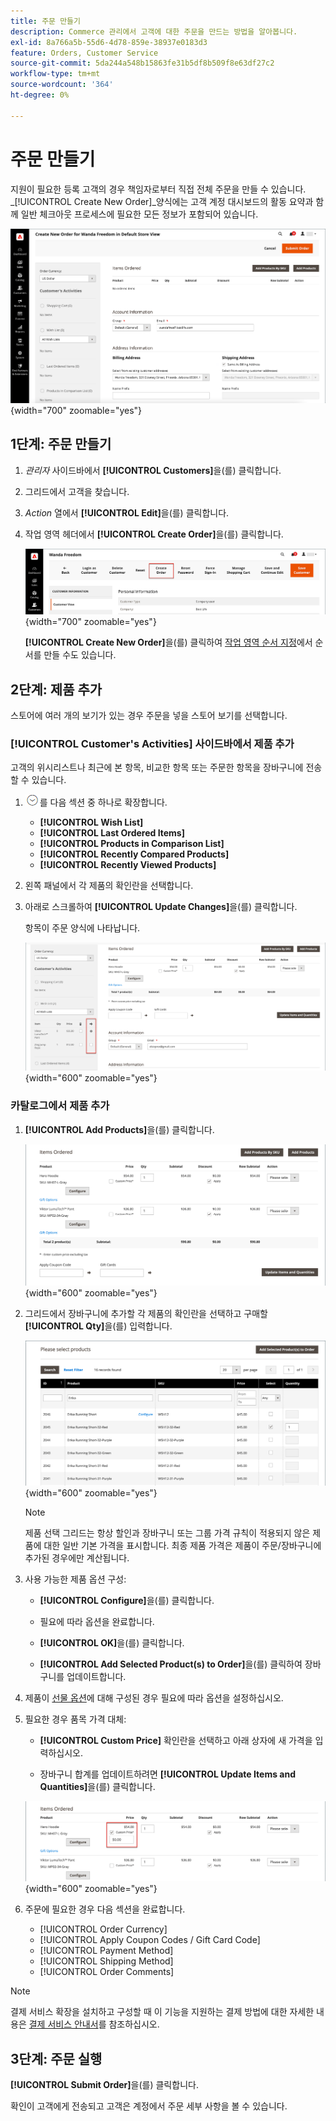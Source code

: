 ```yaml
---
title: 주문 만들기
description: Commerce 관리에서 고객에 대한 주문을 만드는 방법을 알아봅니다.
exl-id: 8a766a5b-55d6-4d78-859e-38937e0183d3
feature: Orders, Customer Service
source-git-commit: 5da244a548b15863fe31b5df8b509f8e63df27c2
workflow-type: tm+mt
source-wordcount: '364'
ht-degree: 0%

---
```


# 주문 만들기

지원이 필요한 등록 고객의 경우 책임자로부터 직접 전체 주문을 만들 수 있습니다. _[!UICONTROL Create New Order]_양식에는 고객 계정 대시보드의 활동 요약과 함께 일반 체크아웃 프로세스에 필요한 모든 정보가 포함되어 있습니다.

![고객에 대한 주문 만들기](./assets/create-new-order.png){width="700" zoomable="yes"}

## 1단계: 주문 만들기

1. _관리자_ 사이드바에서 **[!UICONTROL Customers]**&#x200B;을(를) 클릭합니다.

1. 그리드에서 고객을 찾습니다.

1. _Action_ 열에서 **[!UICONTROL Edit]**&#x200B;을(를) 클릭합니다.

1. 작업 영역 헤더에서 **[!UICONTROL Create Order]**&#x200B;을(를) 클릭합니다.

   ![Workspace 헤더](./assets/order-create-buttons.png){width="700" zoomable="yes"}

   **[!UICONTROL Create New Order]**&#x200B;을(를) 클릭하여 [작업 영역 순서 지정](orders.md#orders-workspace)에서 순서를 만들 수도 있습니다.

## 2단계: 제품 추가

스토어에 여러 개의 보기가 있는 경우 주문을 넣을 스토어 보기를 선택합니다.

### [!UICONTROL Customer's Activities] 사이드바에서 제품 추가

고객의 위시리스트나 최근에 본 항목, 비교한 항목 또는 주문한 항목을 장바구니에 전송할 수 있습니다.

1. ![확장 선택기](../assets/icon-display-expand.png)를 다음 섹션 중 하나로 확장합니다.

   - **[!UICONTROL Wish List]**
   - **[!UICONTROL Last Ordered Items]**
   - **[!UICONTROL Products in Comparison List]**
   - **[!UICONTROL Recently Compared Products]**
   - **[!UICONTROL Recently Viewed Products]**

1. 왼쪽 패널에서 각 제품의 확인란을 선택합니다.

1. 아래로 스크롤하여 **[!UICONTROL Update Changes]**&#x200B;을(를) 클릭합니다.

   항목이 주문 양식에 나타납니다.

   ![장바구니에 추가](./assets/create-order-add-wishlist.png){width="600" zoomable="yes"}

### 카탈로그에서 제품 추가

1. **[!UICONTROL Add Products]**&#x200B;을(를) 클릭합니다.

   ![제품 추가](./assets/account-add-wishlist-product.png){width="600" zoomable="yes"}

1. 그리드에서 장바구니에 추가할 각 제품의 확인란을 선택하고 구매할 **[!UICONTROL Qty]**&#x200B;을(를) 입력합니다.

   ![제품 선택](./assets/create-order-from-catalog.png){width="600" zoomable="yes"}

   >[!NOTE]
   >
   >제품 선택 그리드는 항상 할인과 장바구니 또는 그룹 가격 규칙이 적용되지 않은 제품에 대한 일반 기본 가격을 표시합니다. 최종 제품 가격은 제품이 주문/장바구니에 추가된 경우에만 계산됩니다.

1. 사용 가능한 제품 옵션 구성:

   - **[!UICONTROL Configure]**&#x200B;을(를) 클릭합니다.

   - 필요에 따라 옵션을 완료합니다.

   - **[!UICONTROL OK]**&#x200B;을(를) 클릭합니다.

   - **[!UICONTROL Add Selected Product(s) to Order]**&#x200B;을(를) 클릭하여 장바구니를 업데이트합니다.

1. 제품이 [선물 옵션](../catalog/product-gift-options.md)에 대해 구성된 경우 필요에 따라 옵션을 설정하십시오.

1. 필요한 경우 품목 가격 대체:

   - **[!UICONTROL Custom Price]** 확인란을 선택하고 아래 상자에 새 가격을 입력하십시오.

   - 장바구니 합계를 업데이트하려면 **[!UICONTROL Update Items and Quantities]**&#x200B;을(를) 클릭합니다.

   ![사용자 지정 가격](./assets/create-order-custom-price.png){width="600" zoomable="yes"}

1. 주문에 필요한 경우 다음 섹션을 완료합니다.

   - [!UICONTROL Order Currency]
   - [!UICONTROL Apply Coupon Codes / Gift Card Code]
   - [!UICONTROL Payment Method]
   - [!UICONTROL Shipping Method]
   - [!UICONTROL Order Comments]

>[!NOTE]
>
>결제 서비스 확장을 설치하고 구성할 때 이 기능을 지원하는 결제 방법에 대한 자세한 내용은 [결제 서비스 안내서](https://experienceleague.adobe.com/en/docs/commerce/payment-services/guide-overview)를 참조하십시오.

## 3단계: 주문 실행

**[!UICONTROL Submit Order]**&#x200B;을(를) 클릭합니다.

확인이 고객에게 전송되고 고객은 계정에서 주문 세부 사항을 볼 수 있습니다.
